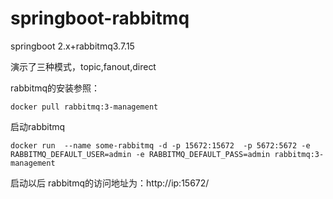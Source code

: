 # springboot-rabbitmq

springboot 2.x+rabbitmq3.7.15

演示了三种模式，topic,fanout,direct

rabbitmq的安装参照：

`docker pull rabbitmq:3-management`

启动rabbitmq

`docker run  --name some-rabbitmq -d -p 15672:15672  -p 5672:5672 -e RABBITMQ_DEFAULT_USER=admin -e RABBITMQ_DEFAULT_PASS=admin rabbitmq:3-management`

启动以后 rabbitmq的访问地址为：http://ip:15672/



